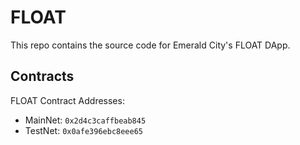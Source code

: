 # FLOAT

This repo contains the source code for Emerald City's FLOAT DApp.

## Contracts

FLOAT Contract Addresses: 
- MainNet: `0x2d4c3caffbeab845`
- TestNet: `0x0afe396ebc8eee65`



